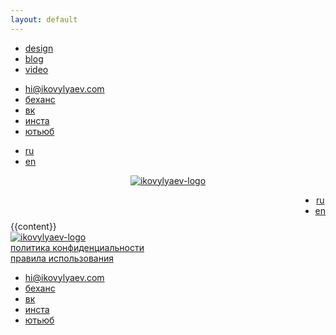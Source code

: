 ```yaml
---
layout: default
---
```

<div class="container-fluid">
    <nav class="py-2">
        <div class="d-flex flex-wrap">
            <ul class="nav me-auto">
                <li class="nav-item">
                    <a class="nav-link active" href="https://ikovylyaev.com" style="padding-left: 0px!important">design</a>
                </li>
                <li class="nav-item">
                    <a class="nav-link disabled" href="https://blog.ikovylyaev.com">blog</a>
                </li>
                <li class="nav-item">
                    <a class="nav-link" href="https://video.ikovylyaev.com">video</a>
                </li>
            </ul>
            <ul class="nav nav-2">
                <li class="nav-item">
                    <a class="nav-link" href="mailto:hi@ikovylyaev.com">hi@ikovylyaev.com</a>
                </li>
                <li class="nav-item">
                    <a class="nav-link" href="https://behance.net/ikovylyaev">беханс</a>
                </li>
                <li class="nav-item">
                    <a class="nav-link" href="https://vk.com/ikovylyaev">вк</a>
                </li>
                <li class="nav-item">
                    <a class="nav-link" href="https://instagram.com/ikovylyaev">инста</a>
                </li>
                <li class="nav-item">
                    <a class="nav-link" href="https://www.youtube.com/channel/UCf9GOVc0qKKPB-Ee3LfH_uw" style='padding-right: 0;'>ютьюб</a>
                </li>
            </ul>
            <ul class="nav nav-lang-1">
                <li class="nav-item">
                    <a class="nav-link active" aria-current="page" href="{{site.url}}">ru</a>
                </li>
                <li class="nav-item">
                    <a class="nav-link" href="{{site.url}}/en">en</a>
                </li>
            </ul>
        </div>
    </nav>
    <header class="py-3 mb-4">
        <div class="row">
            <a href="{{site.url}}" class="col-md-6 col-12">
                <img src="{{site.url}}/img/logo.svg" class="logotype" alt="ikovylyaev-logo">
            </a>
            <div class="col-md-6 col-12 text-right" style="position: relative">
                <ul class="nav nav-lang-2" style='position: absolute; right: 0;'>
                    <li class="nav-item">
                        <a class="nav-link active" aria-current="page" href="{{site.url}}">ru</a>
                    </li>
                    <li class="nav-item">
                        <a class="nav-link" href="{{site.url}}/en">en</a>
                    </li>
                </ul>
            </div>
        </div>
    </header>
    <div class='row'>
      <div class='col-12'>
        {{content}}
      </div>
    </div>
     <footer class="d-flex flex-wrap justify-content-between align-items-center py-3 my-4 border-top">
                <div class="col-md-4">
                    <a href="{{site.url}}">
                        <img src="{{site.url}}/img/logo.svg" class="logotype-footer" alt="ikovylyaev-logo">
                    </a><br>
                    <a href="{{ site.url }}/privacy/" class='link' style="margin-right: 25px">политика конфиденциальности</a><br>
                    <a href="{{ site.url }}/terms/" class='link' style="margin-right: 25px">правила использования</a>
                </div>
                <ul class="nav col-md-4 justify-content-end list-unstyled d-flex nav-lang-2" style='margin-right: -1rem;'>
                    <li class="nav-item">
                        <a class="nav-link" href="mailto:hi@ikovylyaev.com">hi@ikovylyaev.com</a>
                    </li>
                    <li class="nav-item">
                        <a class="nav-link" href="https://behance.net/ikovylyaev">беханс</a>
                    </li>
                    <li class="nav-item">
                        <a class="nav-link" href="https://vk.com/ikovylyaev">вк</a>
                    </li>
                    <li class="nav-item">
                        <a class="nav-link" href="https://instagram.com/ikovylyaev">инста</a>
                    </li>
                    <li class="nav-item">
                        <a class="nav-link" href="https://www.youtube.com/channel/UCf9GOVc0qKKPB-Ee3LfH_uw" >ютьюб</a>
                    </li>
                </ul>
            </footer>